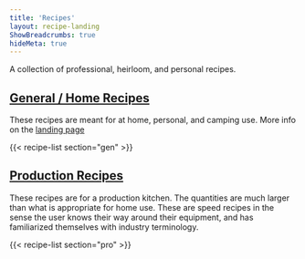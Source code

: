 ```yaml
---
title: 'Recipes'
layout: recipe-landing
ShowBreadcrumbs: true
hideMeta: true
---
```


A collection of professional, heirloom, and personal recipes.

## [General / Home Recipes](/recipes/gen)

These recipes are meant for at home, personal, and camping use.  More info on the [landing page](/recipes/gen)

{{< recipe-list section="gen" >}}

## [Production Recipes](/recipes/pro)

These recipes are for a production kitchen. The quantities are much larger than what is appropriate for home use. These are speed recipes in the sense the user knows their way around their equipment, and has familiarized themselves with industry terminology.

{{< recipe-list section="pro" >}}

<!--
## [Family Recipes](/recipes/fam)

*Coming soon...*
-->
